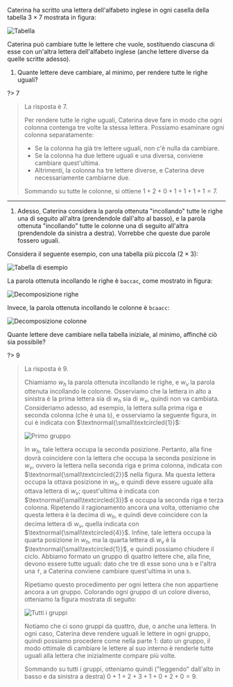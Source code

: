 Caterina ha scritto una lettera dell'alfabeto inglese in ogni casella della tabella $3 \times 7$ mostrata in figura:

![Tabella](table-big.asy)

Caterina può cambiare tutte le lettere che vuole, sostituendo ciascuna di esse con un'altra lettera dell'alfabeto inglese (anche lettere diverse da quelle scritte adesso).

1. Quante lettere deve cambiare, al minimo, per rendere tutte le righe uguali?

?> 7

> La risposta è $7$.
>
> Per rendere tutte le righe uguali, Caterina deve fare in modo che ogni colonna contenga tre volte la stessa lettera. Possiamo esaminare ogni colonna separatamente:
>
> - Se la colonna ha già tre lettere uguali, non c'è nulla da cambiare.
> - Se la colonna ha due lettere uguali e una diversa, conviene cambiare quest'ultima.
> - Altrimenti, la colonna ha tre lettere diverse, e Caterina deve necessariamente cambiarne due.
>
> Sommando su tutte le colonne, si ottiene $1 + 2 + 0 + 1 + 1 + 1 + 1 = 7$.

---

1. Adesso, Caterina considera la parola ottenuta "incollando" tutte le righe una di seguito all'altra (prendendole dall'alto al basso), e la parola ottenuta "incollando" tutte le colonne una di seguito all'altra (prendendole da sinistra a destra). Vorrebbe che queste due parole fossero uguali.

Considera il seguente esempio, con una tabella più piccola ($2 \times 3$):

![Tabella di esempio](table-small.asy)

La parola ottenuta incollando le righe è $\texttt{baccac}$, come mostrato in figura:

![Decomposizione righe](row-decomposition.asy)

Invece, la parola ottenuta incollando le colonne è $\texttt{bcaacc}$:

![Decomposizione colonne](column-decomposition.asy)

Quante lettere deve cambiare nella tabella iniziale, al minimo, affinché ciò sia possibile?

?> 9

> La risposta è $9$.
>
> Chiamiamo $w_h$ la parola ottenuta incollando le righe, e $w_v$ la parola ottenuta incollando le colonne. Osserviamo che la lettera in alto a sinistra è la prima lettera sia di $w_h$ sia di $w_v$, quindi non va cambiata. Consideriamo adesso, ad esempio, la lettera sulla prima riga e seconda colonna (che è una $\texttt{b}$), e osserviamo la seguente figura, in cui è indicata con $\textnormal{\small\textcircled{1}}$:
>
> ![Primo gruppo](first-group.asy)
>
> In $w_h$, tale lettera occupa la seconda posizione. Pertanto, alla fine dovrà coincidere con la lettera che occupa la seconda posizione in $w_v$, ovvero la lettera nella seconda riga e prima colonna, indicata con $\textnormal{\small\textcircled{2}}$ nella figura. Ma questa lettera occupa la ottava posizione in $w_h$, e quindi deve essere uguale alla ottava lettera di $w_v$; quest'ultima è indicata con $\textnormal{\small\textcircled{3}}$ e occupa la seconda riga e terza colonna. Ripetendo il ragionamento ancora una volta, otteniamo che questa lettera è la decima di $w_h$, e quindi deve coincidere con la decima lettera di $w_v$, quella indicata con $\textnormal{\small\textcircled{4}}$. Infine, tale lettera occupa la quarta posizione in $w_h$, ma la quarta lettera di $w_v$ è la $\textnormal{\small\textcircled{1}}$, e quindi possiamo chiudere il ciclo. Abbiamo formato un gruppo di quattro lettere che, alla fine, devono essere tutte uguali: dato che tre di esse sono una $\texttt{b}$ e l'altra una $\texttt{f}$, a Caterina conviene cambiare quest'ultima in una $\texttt{b}$.
>
> Ripetiamo questo procedimento per ogni lettera che non appartiene ancora a un gruppo. Colorando ogni gruppo di un colore diverso, otteniamo la figura mostrata di seguito:
>
> ![Tutti i gruppi](all-groups.asy)
>
> Notiamo che ci sono gruppi da quattro, due, o anche una lettera. In ogni caso, Caterina deve rendere uguali le lettere in ogni gruppo, quindi possiamo procedere come nella parte 1: dato un gruppo, il modo ottimale di cambiare le lettere al suo interno è renderle tutte uguali alla lettera che inizialmente compare più volte.
>
> Sommando su tutti i gruppi, otteniamo quindi ("leggendo" dall'alto in basso e da sinistra a destra) $0 + 1 + 2 + 3 + 1 + 0 + 2 + 0 = 9$.
